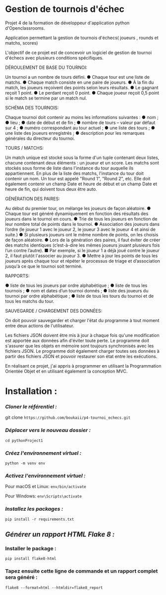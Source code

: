 # Gestion de tournois d'échec
Projet 4 de la formation de développeur d'application python d'Openclassrooms.

Application permettant la gestion de tournois d'échecs( joueurs , rounds et matchs, scores) 



L'objectif de ce projet est de concevoir un logiciel de gestion de tournoi d'échecs avec plusieurs conditions spécifiques.


DÉROULEMENT DE BASE DU TOURNOI:


Un tournoi a un nombre de tours défini.
● Chaque tour est une liste de matchs.
● Chaque match consiste en une paire de joueurs.
● À la fin du match, les joueurs reçoivent des points selon leurs résultats.
● Le gagnant reçoit 1 point.
● Le perdant reçoit 0 point.
● Chaque joueur reçoit 0,5 point si le match se termine par un match nul.


SCHÉMA DES TOURNOIS:


Chaque tournoi doit contenir au moins les informations suivantes :
● nom ;
● lieu ;
● date de début et de fin ;
● nombre de tours – valeur par défaut sur 4 ;
● numéro correspondant au tour actuel ;
● une liste des tours ;
● une liste des joueurs enregistrés ;
● description pour les remarques générales du directeur du tournoi.


TOURS / MATCHS:


Un match unique est stocké sous la forme d'un tuple contenant deux listes, chacune
contenant deux éléments : un joueur et un score. Les matchs sont stockés sous
forme de liste dans l'instance du tour auquelle ils appartiennent.
En plus de la liste des matchs, l'instance du tour doit contenir un nom.
Un tour est appelé "Round 1", "Round 2", etc. Elle doit également
contenir un champ Date et heure de début et un champ Date et heure de fin, qui doivent
tous deux être auto.


GÉNÉRATION DES PAIRES:


Au début du premier tour, on mélange les joueurs de façon aléatoire.
● Chaque tour est généré dynamiquement en fonction des résultats des joueurs dans
le tournoi en cours.
● Trie de tous les joueurs en fonction de leur nombre total de points dans le
tournoi.
● Association des joueurs dans l’ordre (le joueur 1 avec le joueur 2, le joueur 3
avec le joueur 4 et ainsi de suite.)
● Si plusieurs joueurs ont le même nombre de points, on les choisis
de façon aléatoire.
● Lors de la génération des paires, il faut éviter de créer des matchs identiques
(c’est-à-dire les mêmes joueurs jouant plusieurs fois l’un contre l’autre).
■ Par exemple, si le joueur 1 a déjà joué contre le joueur 2,
il faut plutôt l'associer au joueur 3.
● Mettre à jour les points de tous les joueurs après chaque tour et répéter le
processus de triage et d’association jusqu'à ce que le tournoi soit terminé.

RAPPORTS:

● liste de tous les joueurs par ordre alphabétique ;
● liste de tous les tournois ;
● nom et dates d’un tournoi donnés ;
● liste des joueurs du tournoi par ordre alphabétique ;
● liste de tous les tours du tournoi et de tous les matchs du tour.


SAUVEGARDE / CHARGEMENT DES DONNÉES:


On doit pouvoir sauvegarder et charger l'état du programme à tout moment entre
deux actions de l'utilisateur.


Les fichiers JSON doivent être mis à jour à chaque fois qu'une modification est apportée
aux données afin d'éviter toute perte. Le programme doit s'assurer que les objets en
mémoire sont toujours synchronisés avec les fichiers JSON. Le programme doit également
charger toutes ses données à partir des fichiers JSON et pouvoir restaurer son état entre
les exécutions.

En réalisant ce projet,  j'ai appris à programmer en utilisant la Programmation Orientée Objet
et en utilisant également la conception MVC.






# Installation :

### **_Cloner le référentiel :_**
git clone `https://github.com/boukaii/p4-tournoi_echecs.git`

###  **_Déplacer vers le nouveau dossier :_**
`cd pythonProject1`

### **_Créez l'environnement virtuel :_**
`python -m venv env`

### _**Activez l'environnement virtuel :**_
Pour macOS et Linux: `env/bin/activate`

Pour Windows: `env\Scripts\activate`

### **_Installez les packages :_**
`pip install -r requirements.txt`

## **_Générer un rapport HTML Flake 8 :_**

### Installer le package :

`pip install flake8-html`

### Tapez ensuite cette ligne de commande et un rapport complet sera généré :

`flake8 --format=html --htmldir=flake8_report`
